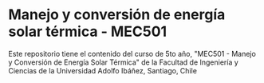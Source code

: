 # Manejo y conversión de energía solar térmica - MEC501
Este repositorio tiene el contenido del curso de 5to año, "MEC501 - Manejo y Conversión de Energía Solar Térmica" de la Facultad de Ingeniería y Ciencias de la Universidad Adolfo Ibáñez, Santiago, Chile
